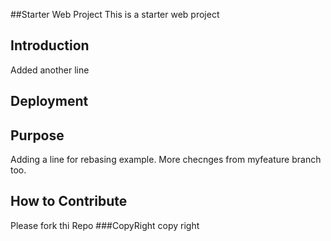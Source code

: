 ##Starter Web Project
This is a starter web project
## Introduction
Added another line
## Deployment

## Purpose
Adding a line for rebasing example.
More checnges from myfeature branch too.
## How to Contribute
Please fork thi Repo
###CopyRight
copy right
